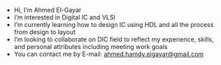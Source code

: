 - Hi, I’m Ahmed El-Gayar
- I’m interested in Digital IC and VLSI 
- I’m currently learning how to design IC using HDL and all the process from design to layout
- I’m looking to collaborate on DIC field to reflect my experience, skills, and personal attributes including meeting work goals
- You can contact me by E-mail: ahmed.hamdy.elgayar@gmail.com
